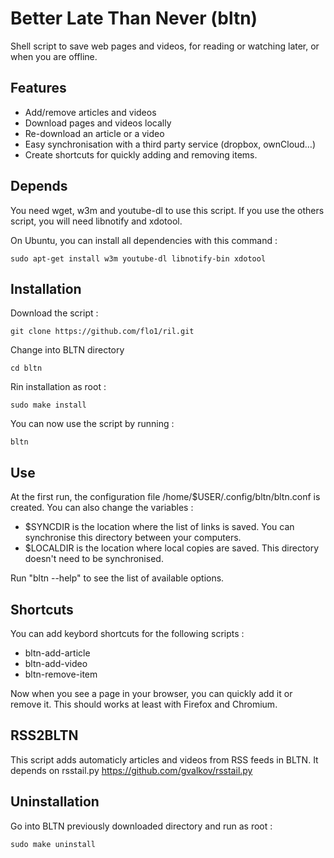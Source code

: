 Better Late Than Never (bltn)
===

Shell script to save web pages and videos, for reading or watching later, or
when you are offline.

Features
---

- Add/remove articles and videos
- Download pages and videos locally
- Re-download an article or a video
- Easy synchronisation with a third party service (dropbox, ownCloud…)
- Create shortcuts for quickly adding and removing items.

Depends
---

You need wget, w3m and youtube-dl to use this script.
If you use the others script, you will need libnotify and xdotool.

On Ubuntu, you can install all dependencies with this command :

	sudo apt-get install w3m youtube-dl libnotify-bin xdotool

Installation
---

Download the script :

	git clone https://github.com/flo1/ril.git

Change into BLTN directory

	cd bltn

Rin installation as root :

	sudo make install

You can now use the script by running :

	bltn

Use
---

At the first run, the configuration file /home/$USER/.config/bltn/bltn.conf is
created. You can also change the variables :
- $SYNCDIR is the location where the list of links is saved. You can
  synchronise this directory between your computers.
- $LOCALDIR is the location where local copies are saved. This directory
  doesn't need to be synchronised.

Run "bltn --help" to see the list of available options.

Shortcuts
---

You can add keybord shortcuts for the following scripts :
- bltn-add-article
- bltn-add-video
- bltn-remove-item

Now when you see a page in your browser, you can quickly add it or remove it.
This should works at least with Firefox and Chromium.

RSS2BLTN
---

This script adds automaticly articles and videos from RSS feeds in BLTN.
It depends on rsstail.py https://github.com/gvalkov/rsstail.py

Uninstallation
---

Go into BLTN previously downloaded directory and run as root :

	sudo make uninstall


